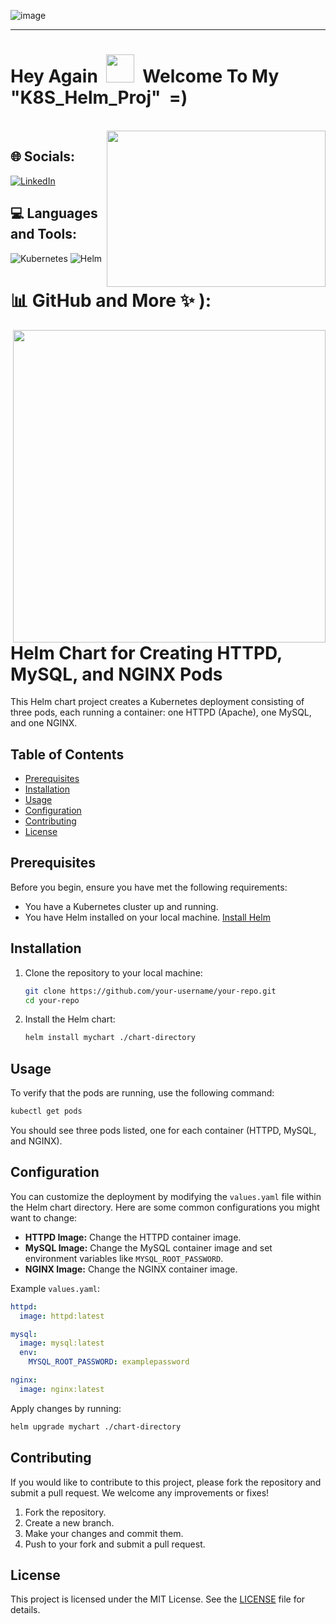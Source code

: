 
![image](https://github.com/IftachZilcaPaz/ci_cd_github_action_aws/assets/151572520/c4b1a850-020a-42af-942a-37f0a8796a49)

---

<p>
<h1> Hey Again &nbsp;<img src="https://raw.githubusercontent.com/MartinHeinz/MartinHeinz/master/wave.gif" height="45" width="45"/>&nbsp;&nbsp;Welcome To My "K8S_Helm_Proj" &nbsp;=)</h1>
</p>
<br/>

<img src="https://cdn.hashnode.com/res/hashnode/image/upload/v1689486594104/0883007c-df25-4d04-90f9-16a033cece42.gif" align="right" height="250" width="350" />


 <!--- ## 🔗 Links
[![portfolio](https://img.shields.io/badge/my_portfolio-000?style=for-the-badge&logo=ko-fi&logoColor=white)](https://katherineoelsner.com/)
[![linkedin](https://img.shields.io/badge/linkedin-0A66C2?style=for-the-badge&logo=linkedin&logoColor=white)](https://www.linkedin.com/)
[![twitter](https://img.shields.io/badge/twitter-1DA1F2?style=for-the-badge&logo=twitter&logoColor=white)](https://twitter.com/)
--->

## 🌐 Socials:
[![LinkedIn](https://img.shields.io/badge/LinkedIn-%230077B5.svg?logo=linkedin&logoColor=white)](https://www.linkedin.com/in/iftach-z-19931491/) 

<!---
<img align="center" src="https://raw.githubusercontent.com/rahuldkjain/github-profile-readme-generator/master/src/images/icons/Social/linked-in-alt.svg" alt="https://www.linkedin.com/in/iftach-z-19931491/" height="30" width="40" />
--->

## 💻 Languages and Tools:

![Kubernetes](https://img.shields.io/badge/kubernetes-%23326ce5.svg?style=flat&logo=kubernetes&logoColor=white)
![Helm](https://img.shields.io/badge/helm-%2523326ce5.svg?style=flat&logo=Helm&logoColor=white&labelColor=yellow&color=yellow)

# 📊 GitHub and More ✨ ):

<img src="https://quotes-github-readme.vercel.app/api?type=horizontal&theme=radical" align="right" width="500"/>


# Helm Chart for Creating HTTPD, MySQL, and NGINX Pods

This Helm chart project creates a Kubernetes deployment consisting of three pods, each running a container: one HTTPD (Apache), one MySQL, and one NGINX.

## Table of Contents

- [Prerequisites](#prerequisites)
- [Installation](#installation)
- [Usage](#usage)
- [Configuration](#configuration)
- [Contributing](#contributing)
- [License](#license)

## Prerequisites

Before you begin, ensure you have met the following requirements:
- You have a Kubernetes cluster up and running.
- You have Helm installed on your local machine. [Install Helm](https://helm.sh/docs/intro/install/)

## Installation

1. Clone the repository to your local machine:
   ```bash
   git clone https://github.com/your-username/your-repo.git
   cd your-repo
   ```
2. Install the Helm chart:
   ```bash
   helm install mychart ./chart-directory
   ```

## Usage

To verify that the pods are running, use the following command:
  ```bash
  kubectl get pods
  ```
You should see three pods listed, one for each container (HTTPD, MySQL, and NGINX).

## Configuration

You can customize the deployment by modifying the `values.yaml` file within the Helm chart directory. Here are some common configurations you might want to change:

- **HTTPD Image:** Change the HTTPD container image.
- **MySQL Image:** Change the MySQL container image and set environment variables like `MYSQL_ROOT_PASSWORD`.
- **NGINX Image:** Change the NGINX container image.

Example `values.yaml`:
```yaml
httpd:
  image: httpd:latest

mysql:
  image: mysql:latest
  env:
    MYSQL_ROOT_PASSWORD: examplepassword

nginx:
  image: nginx:latest
```

Apply changes by running:

```bash
helm upgrade mychart ./chart-directory
```

## Contributing

If you would like to contribute to this project, please fork the repository and submit a pull request. We welcome any improvements or fixes!

1. Fork the repository.
2. Create a new branch.
3. Make your changes and commit them.
4. Push to your fork and submit a pull request.

## License

This project is licensed under the MIT License. See the [LICENSE](LICENSE) file for details.




